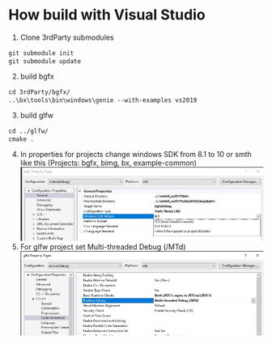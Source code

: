 # How build with Visual Studio
1. Clone 3rdParty submodules
```
git submodule init
git submodule update
```
2. build bgfx
```
cd 3rdParty/bgfx/
..\bx\tools\bin\windows\genie --with-examples vs2019
```
3. build glfw
```
cd ../glfw/
cmake .
```
4. In properties for projects change windows SDK from 8.1 to 10 or smth like this (Projects: bgfx, bimg, bx, example-common)
![project properties](./image/1.jpg)
5. For glfw project set Multi-threaded Debug (/MTd)
![project properties](./image/2.jpg)